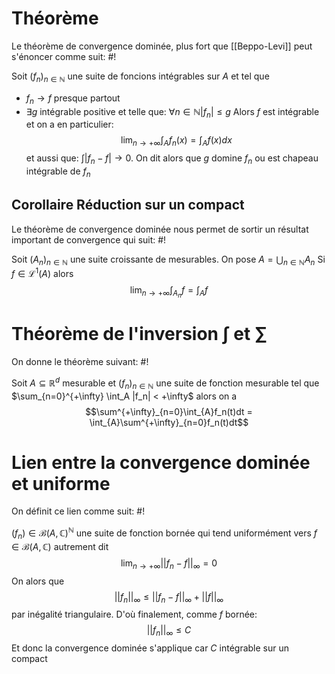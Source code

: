 # Théorème
Le théorème de convergence dominée, plus fort que [[Beppo-Levi]] peut s'énoncer comme suit: #!

Soit $(f_n)_{n \in \mathbb N}$ une suite de foncions intégrables sur $A$ et tel que
- $f_n \to f$ presque partout
- $\exists g$  intégrable positive et telle que: $\forall n \in \mathbb N |f_n| \leq g$
Alors $f$ est intégrable et on a en particulier: $$\lim_{n \to +\infty}\int_Af_n(x) = \int_A f(x)dx$$ et aussi que: $\int |f_n -f| \to 0$. On dit alors que $g$ domine $f_n$ ou est chapeau intégrable de $f_n$
<!--ID: 1710447314064-->

## Corollaire Réduction sur un compact
Le théorème de convergence dominée nous permet de sortir un résultat important de convergence qui suit: #!

Soit $(A_n)_{n \in \mathbb N}$ une suite croissante de mesurables. On pose $A = \bigcup_{n \in \mathbb N}A_n$ 
Si $f \in \mathcal L^1(A)$ alors $$\lim_{n \to +\infty}\int_{A_n} f = \int_Af$$
<!--ID: 1710447577816-->

# Théorème de l'inversion $\int$ et $\sum$ 
On donne le théorème suivant: #!

Soit $A \subseteq \mathbb R^d$ mesurable et $(f_n)_{n \in \mathbb N}$ une suite de fonction mesurable tel que $\sum_{n=0}^{+\infty} \int_A |f_n| < +\infty$ alors on a $$\sum^{+\infty}_{n=0}\int_{A}f_n(t)dt = \int_{A}\sum^{+\infty}_{n=0}f_n(t)dt$$ 
<!--ID: 1710447988710-->

# Lien entre la convergence dominée et uniforme
On définit ce lien comme suit: #!

 $(f_n) \in \mathcal B(A, \mathbb C)^{\mathbb N}$ une suite de fonction bornée qui tend uniformément vers $f\in \mathcal B(A, \mathbb C)$ autrement dit $$\lim_{n \to +\infty}||f_n -f||_{\infty} = 0$$
 On alors que $$||f_n||_{\infty} \leq ||f_n-f||_{\infty} + ||f||_\infty$$ par inégalité triangulaire. D'où finalement, comme $f$ bornée:
 $$||f_n||_{\infty} \leq C$$
 Et donc la convergence dominée s'applique car $C$ intégrable sur un compact
<!--ID: 1710449391184-->
